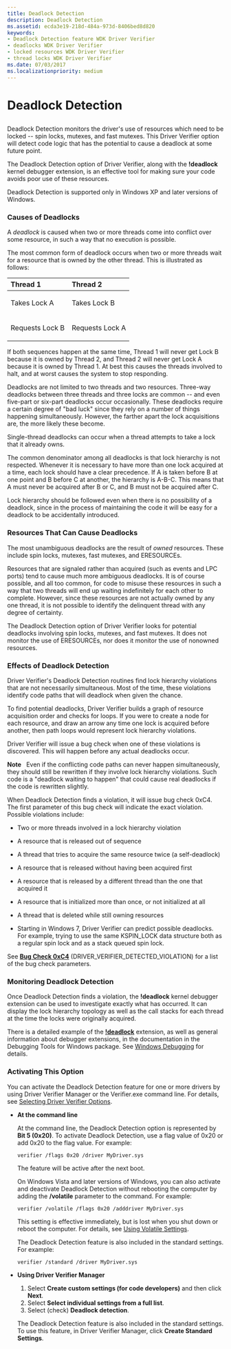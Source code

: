 ```yaml
---
title: Deadlock Detection
description: Deadlock Detection
ms.assetid: ecda3e19-218d-484a-973d-8406bed8d820
keywords:
- Deadlock Detection feature WDK Driver Verifier
- deadlocks WDK Driver Verifier
- locked resources WDK Driver Verifier
- thread locks WDK Driver Verifier
ms.date: 07/03/2017
ms.localizationpriority: medium
---
```


# Deadlock Detection


## <span id="ddk_deadlock_detection_tools"></span><span id="DDK_DEADLOCK_DETECTION_TOOLS"></span>


Deadlock Detection monitors the driver's use of resources which need to be locked -- spin locks, mutexes, and fast mutexes. This Driver Verifier option will detect code logic that has the potential to cause a deadlock at some future point.

The Deadlock Detection option of Driver Verifier, along with the **!deadlock** kernel debugger extension, is an effective tool for making sure your code avoids poor use of these resources.

Deadlock Detection is supported only in Windows XP and later versions of Windows.


### <span id="causes_of_deadlocks"></span><span id="CAUSES_OF_DEADLOCKS"></span>Causes of Deadlocks

A *deadlock* is caused when two or more threads come into conflict over some resource, in such a way that no execution is possible.

The most common form of deadlock occurs when two or more threads wait for a resource that is owned by the other thread. This is illustrated as follows:

<table>
<colgroup>
<col width="50%" />
<col width="50%" />
</colgroup>
<thead>
<tr class="header">
<th align="left">Thread 1</th>
<th align="left">Thread 2</th>
</tr>
</thead>
<tbody>
<tr class="odd">
<td align="left"><p>Takes Lock A</p></td>
<td align="left"><p>Takes Lock B</p></td>
</tr>
<tr class="even">
<td align="left"><p>Requests Lock B</p></td>
<td align="left"><p>Requests Lock A</p></td>
</tr>
</tbody>
</table>

 

If both sequences happen at the same time, Thread 1 will never get Lock B because it is owned by Thread 2, and Thread 2 will never get Lock A because it is owned by Thread 1. At best this causes the threads involved to halt, and at worst causes the system to stop responding.

Deadlocks are not limited to two threads and two resources. Three-way deadlocks between three threads and three locks are common -- and even five-part or six-part deadlocks occur occasionally. These deadlocks require a certain degree of "bad luck" since they rely on a number of things happening simultaneously. However, the farther apart the lock acquisitions are, the more likely these become.

Single-thread deadlocks can occur when a thread attempts to take a lock that it already owns.

The common denominator among all deadlocks is that lock hierarchy is not respected. Whenever it is necessary to have more than one lock acquired at a time, each lock should have a clear precedence. If A is taken before B at one point and B before C at another, the hierarchy is A-B-C. This means that A must never be acquired after B or C, and B must not be acquired after C.

Lock hierarchy should be followed even when there is no possibility of a deadlock, since in the process of maintaining the code it will be easy for a deadlock to be accidentally introduced.

### <span id="resources_that_can_cause_deadlocks"></span><span id="RESOURCES_THAT_CAN_CAUSE_DEADLOCKS"></span>Resources That Can Cause Deadlocks

The most unambiguous deadlocks are the result of *owned* resources. These include spin locks, mutexes, fast mutexes, and ERESOURCEs.

Resources that are signaled rather than acquired (such as events and LPC ports) tend to cause much more ambiguous deadlocks. It is of course possible, and all too common, for code to misuse these resources in such a way that two threads will end up waiting indefinitely for each other to complete. However, since these resources are not actually owned by any one thread, it is not possible to identify the delinquent thread with any degree of certainty.

The Deadlock Detection option of Driver Verifier looks for potential deadlocks involving spin locks, mutexes, and fast mutexes. It does not monitor the use of ERESOURCEs, nor does it monitor the use of nonowned resources.

### <span id="effects_of_deadlock_detection"></span><span id="EFFECTS_OF_DEADLOCK_DETECTION"></span>Effects of Deadlock Detection

Driver Verifier's Deadlock Detection routines find lock hierarchy violations that are not necessarily simultaneous. Most of the time, these violations identify code paths that will deadlock when given the chance.

To find potential deadlocks, Driver Verifier builds a graph of resource acquisition order and checks for loops. If you were to create a node for each resource, and draw an arrow any time one lock is acquired before another, then path loops would represent lock hierarchy violations.

Driver Verifier will issue a bug check when one of these violations is discovered. This will happen before any actual deadlocks occur.

**Note**   Even if the conflicting code paths can never happen simultaneously, they should still be rewritten if they involve lock hierarchy violations. Such code is a "deadlock waiting to happen" that could cause real deadlocks if the code is rewritten slightly.

 

When Deadlock Detection finds a violation, it will issue bug check 0xC4. The first parameter of this bug check will indicate the exact violation. Possible violations include:

-   Two or more threads involved in a lock hierarchy violation

-   A resource that is released out of sequence

-   A thread that tries to acquire the same resource twice (a self-deadlock)

-   A resource that is released without having been acquired first

-   A resource that is released by a different thread than the one that acquired it

-   A resource that is initialized more than once, or not initialized at all

-   A thread that is deleted while still owning resources

-   Starting in Windows 7, Driver Verifier can predict possible deadlocks. For example, trying to use the same KSPIN\_LOCK data structure both as a regular spin lock and as a stack queued spin lock.


See [**Bug Check 0xC4**](https://docs.microsoft.com/windows-hardware/drivers/debugger/bug-check-0xc4--driver-verifier-detected-violation) (DRIVER\_VERIFIER\_DETECTED\_VIOLATION) for a list of the bug check parameters.

### <span id="monitoring_deadlock_detection"></span><span id="MONITORING_DEADLOCK_DETECTION"></span>Monitoring Deadlock Detection

Once Deadlock Detection finds a violation, the **!deadlock** kernel debugger extension can be used to investigate exactly what has occurred. It can display the lock hierarchy topology as well as the call stacks for each thread at the time the locks were originally acquired.

There is a detailed example of the [**!deadlock**](https://docs.microsoft.com/windows-hardware/drivers/debugger/-deadlock) extension, as well as general information about debugger extensions, in the documentation in the Debugging Tools for Windows package. See [Windows Debugging](https://docs.microsoft.com/windows-hardware/drivers/debugger/index) for details.

### <span id="activating_this_option"></span><span id="ACTIVATING_THIS_OPTION"></span>Activating This Option

You can activate the Deadlock Detection feature for one or more drivers by using Driver Verifier Manager or the Verifier.exe command line. For details, see [Selecting Driver Verifier Options](selecting-driver-verifier-options.md).

-   **At the command line**

    At the command line, the Deadlock Detection option is represented by **Bit 5 (0x20)**. To activate Deadlock Detection, use a flag value of 0x20 or add 0x20 to the flag value. For example:

    ```
    verifier /flags 0x20 /driver MyDriver.sys
    ```

    The feature will be active after the next boot.

    On Windows Vista and later versions of Windows, you can also activate and deactivate Deadlock Detection without rebooting the computer by adding the **/volatile** parameter to the command. For example:

    ```
    verifier /volatile /flags 0x20 /adddriver MyDriver.sys
    ```

    This setting is effective immediately, but is lost when you shut down or reboot the computer. For details, see [Using Volatile Settings](using-volatile-settings.md).

    The Deadlock Detection feature is also included in the standard settings. For example:

    ```
    verifier /standard /driver MyDriver.sys
    ```

-   **Using Driver Verifier Manager**

    1.  Select **Create custom settings (for code developers)** and then click **Next**.
    2.  Select **Select individual settings from a full list**.
    3.  Select (check) **Deadlock detection**.

    The Deadlock Detection feature is also included in the standard settings. To use this feature, in Driver Verifier Manager, click **Create Standard Settings**.

 

 





